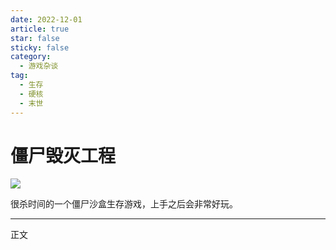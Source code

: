 ```yaml
---
date: 2022-12-01
article: true
star: false
sticky: false
category:
  - 游戏杂谈
tag:
  - 生存
  - 硬核
  - 末世
---
```

# 僵尸毁灭工程
![](https://p.qpic.cn/mwegame/0/35174daa0ac19eea6357e12924a107ca/)

很杀时间的一个僵尸沙盒生存游戏，上手之后会非常好玩。
<!-- more -->
---
正文